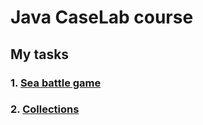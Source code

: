 # Java CaseLab course

## My tasks
### 1. [Sea battle game](https://github.com/ForwardMoth/Java-course/tree/sea_battle/sea-battle) 
### 2. [Collections](https://github.com/ForwardMoth/Java-course/tree/collections/collections)